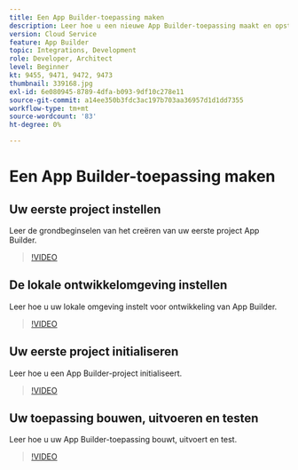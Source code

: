 ```yaml
---
title: Een App Builder-toepassing maken
description: Leer hoe u een nieuwe App Builder-toepassing maakt en opstart.
version: Cloud Service
feature: App Builder
topic: Integrations, Development
role: Developer, Architect
level: Beginner
kt: 9455, 9471, 9472, 9473
thumbnail: 339168.jpg
exl-id: 6e080945-8789-4dfa-b093-9df10c278e11
source-git-commit: a14ee350b3fdc3ac197b703aa36957d1d1dd7355
workflow-type: tm+mt
source-wordcount: '83'
ht-degree: 0%

---
```


# Een App Builder-toepassing maken

## Uw eerste project instellen

Leer de grondbeginselen van het creëren van uw eerste project App Builder.

>[!VIDEO](https://video.tv.adobe.com/v/339168/?quality=12&learn=on)

## De lokale ontwikkelomgeving instellen

Leer hoe u uw lokale omgeving instelt voor ontwikkeling van App Builder.

>[!VIDEO](https://video.tv.adobe.com/v/339169/?quality=12&learn=on)

## Uw eerste project initialiseren

Leer hoe u een App Builder-project initialiseert.

>[!VIDEO](https://video.tv.adobe.com/v/339170/?quality=12&learn=on)

## Uw toepassing bouwen, uitvoeren en testen

Leer hoe u uw App Builder-toepassing bouwt, uitvoert en test.

>[!VIDEO](https://video.tv.adobe.com/v/339171/?quality=12&learn=on)
